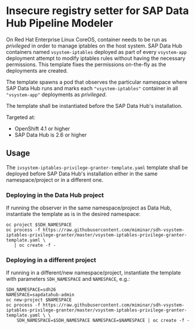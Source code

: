 # Insecure registry setter for SAP Data Hub Pipeline Modeler

On Red Hat Enterprise Linux CoreOS, container needs to be run as *privileged*
in order to manage iptables on the host system. SAP Data Hub containers named
`vsystem-iptables` deployed as part of every `vsystem-app` deployment attempt
to modify iptables rules without having the necessary permissions. This
template fixes the permissions on-the-fly as the deployments are created.

The template spawns a pod that observes the particular namespace where
SAP Data Hub runs and marks each `"vsystem-iptables"` container in all
`"vsystem-app"` deployments as *privileged*.

The template shall be instantiated before the SAP Data Hub's installation.

Targeted at:

- OpenShift 4.1 or higher
- SAP Data Hub is 2.6 or higher

## Usage

The `ivsystem-iptables-privilege-granter-template.yaml` template shall be deployed
before SAP Data Hub's installation either in the same namespace/project
or in a different one.

### Deploying in the Data Hub project

If running the observer in the same namespace/project as Data Hub, instantiate the
template as is in the desired namespace:

    oc project $SDH_NAMESPACE
    oc process -f https://raw.githubusercontent.com/miminar/sdh-vsystem-iptables-privilege-granter/master/vsystem-iptables-privilege-granter-template.yaml \
       | oc create -f -

### Deploying in a different project

If running in a different/new namespace/project, instantiate the
template with parameters `SDH_NAMESPACE` and `NAMESPACE`, e.g.:

    SDH_NAMESPACE=sdh26
    NAMESPACE=sapdatahub-admin
    oc new-project $NAMESPACE
    oc process -f https://raw.githubusercontent.com/miminar/sdh-vsystem-iptables-privilege-granter/master/vsystem-iptables-privilege-granter-template.yaml \ \
        SDH_NAMESPACE=$SDH_NAMESPACE NAMESPACE=$NAMESPACE | oc create -f -

